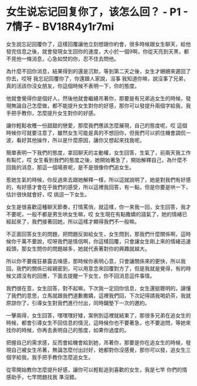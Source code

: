 # 女生说忘记回复你了，该怎么回？ - P1 - 7情子 - BV18R4y1r7mi

女生說忘記回覆你了，這樣回覆讓他立刻想跟你約會，很多時候跟女生聊天，給他發完信息之後，就會發現女生回你的速度，大小於一個9啊，你從天亮到天黑，都不見他一條消息，心急如焚的你，忍不住去問他。

為什麼不回你消息，結果得到的還是沉默，等到第二天之後，女生才姍姍來遲回了你去，哎呀 我忘記回覆你了，你還跟人家說，沒事 我知道你嘛，說沒事了兄弟，真的活該你沒女朋友，你這個時候不表明一下，你的態度。

他就會覺得你是個好人，然後他就會繼續吊著你，那要是有兄弟追女生的時候，發現無論自己怎麼做，都不能提升女生對你的好感，那你可以發提升兩個字給我，我手把手教你，怎麼提升女生對你的好感。

讓你輕鬆收穫一份甜甜的戀愛，那麼我們應該怎麼展現，自己的態度呢，哎 這個時候你可就要注意了，雖然女生可能是真的不想回你，但我們可以抓住機會調侃一波，看好其他操作，所以是什麼原因，讓你又想起來找我呢。

簡單表明一下我們的態度，拿回聊天的主動權，女生回答，生氣了，前兩天我工作有點忙，哎 女生看到我們的態度之後，她開始著急了，開始解釋自己，為什麼不回我的消息，那這一個場景呢，是不是很像你們追女生。

惹她生氣的時候，你反過來去跟她解釋一樣，所以這就說明了，她是對我們有好感的，有好感才會在乎我們的感受，所以這裡我回答，有一點，但是你要是哄一下，估計很快就會好，哎 挑逗一下女生。

女生是很喜歡這種聊天節奏，打情罵俏，就這樣，你一來我一回，女生回答，我才不要呢，一般不都是男生哄女生嘛，哎 女生現在有點撒嬌的語氣了，她的情緒已經起來了，我們接著回她，所以這樣才顯得我們不一般嘛。

不正面回答女生的問題，把問題反拋給女生，女生問到，那我們什麼關係啊，這時候你千萬不要說，哎呀我們是情侶啊，你這樣回覆，只會讓女生剛上來的情緒迅速殺頭，那女生問你的問題越多，她就代表著對你的興趣就越大。

所以你不要瘋狂暴露去嗅感，那時候你表明心意，只會讓關係來的更快，所以我回，我們的關係已經親密到，可以用意念來回覆對方了，但是我就是覺得，有的時候又請沒有的回應，下面去提醒一下女生，你不回消息這件事情。

我們很在意，女生回答，對不起嘛，下次我一定回你信息，女生還挺聰明的，讀懂了我們的意思，立馬就跟我們道歉撒嬌，這裡我們回，下次記得請我喝奶茶，我就原諒你了，引導女生對我們進行付出，同時鋪墊下一次的邀約。

一擊兩得，女生回答，嘿嘿嘿好矮，案例到這裡就結束了，那很多兄弟在追女生的時候，都會引導女生不回信息的情況，這時候你也不要著急，也不要追問，等她來找你的時候，你再去表明自己的態度，如果你過度的。

把握自己的需求感，反而會給機會給到她，吊著你，那要是你在追女生的時候，發現自己被女生吊著，無論怎麼付出討好，她都對你沒感覺，那你可以發，追女生三個字給我，我手把手教你怎麼追女生。

從零開始教你怎麼提升好感，讓你可以輕鬆追到喜歡的女生，我是七竿 你們的情感助手，七竿問題找我 準沒錯。